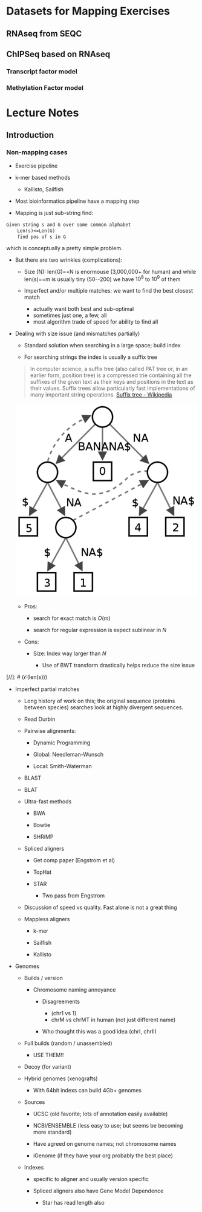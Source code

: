 # Datasets for Mapping Exercises

## RNAseq from SEQC

## ChIPSeq based on RNAseq

### Transcript factor model

### Methylation Factor model

# Lecture Notes

## Introduction

### Non-mapping cases

- Exercise pipeline

- k-mer based methods

	- Kallisto, Sailfish

- Most bioinformatics pipeline have a mapping step

- Mapping is just sub-string find:
```
Given string s and G over some common alphabet
	Len(s)<=Len(G)
	find pos of s in G
```

which is conceptually a pretty simple problem. 

- But there are two wrinkles (complications):

	- Size (N): len(G)==N is enormouse (3,000,000+ for human)
	and while len(s)==m is usually tiny (50--200) we have $10^8$
	to $10^9$ of them
	
	- Imperfect and/or multiple matches: we want to find the best closest match
	
		- actually want both best and sub-optimal
		- sometimes just one, a few, all
		- most algorithm trade of speed for ability to find all
		
- Dealing with size issue (and mismatches partially)

	- Standard solution when searching in a large space; build index
	
	- For searching strings the index is usually a suffix tree
	
	> In computer science, a suffix tree (also called PAT tree or, in an earlier form, 	position tree) is a compressed trie containing all the suffixes of the given text as their 	keys and positions in the text as their values. Suffix trees allow particularly fast 	implementations of many important string operations.
	[Suffix tree - Wikipedia](https://en.wikipedia.org/wiki/Suffix_tree)
	
	![Wiki](images/495px-Suffix_tree_BANANA.svg.png "Suffix Tree (wiki)")
	
	- Pros: 
	
		- search for exact match is $O(m)$

		- search for regular expression is expect sublinear in $N$
		
	- Cons:
	
		- Size: Index way larger than $N$
		
			- Use of BWT transform drastically helps reduce the size issue
		
[//]: # ($\mathcal{O}(\mathrm{len}(s))$)

- Imperfect partial matches

	- Long history of work on this; the original sequence (proteins between species) searches look at highly divergent sequences.
	
	- Read Durbin
	
	- Pairwise alignments:
	
		- Dynamic Programming
	
		- Global: Needleman-Wunsch
		
		- Local: Smith-Waterman
		
	- BLAST
	
	- BLAT
	
	- Ultra-fast methods

		- BWA

		- Bowtie

		- SHRiMP
		
	- Spliced aligners
	
		- Get comp paper (Engstrom et al)
		
		- TopHat
		
		- STAR
		
			- Two pass from Engstrom
		
	- Discussion of speed vs quality. Fast alone is not a great thing
	
	- Mappless aligners
	
		- k-mer
		
		- Sailfish
		
		- Kallisto
		
- Genomes

	- Builds / version
	
		- Chromosome naming annoyance
		
			- Disagreements 
			
				- (chr1 vs 1)
				- chrM vs chrMT in human (not just different name)
				
			- Who thought this was a good idea (chrI, chrII)
			
	- Full builds (random / unassembled)
		
		- USE THEM!!
			
	- Decoy (for variant)
		
	- Hybrid genomes (xenografts)
	
		- With 64bit indexs can build 4Gb+ genomes
		
	- Sources
	
		- UCSC (old favorite; lots of annotation easily available)
		
		- NCBI/ENSEMBLE (less easy to use; but seems be becoming more standard)
		
		- Have agreed on genome names; not chromosome names
	
		- iGenome (if they have your org probably the best place)
		
	- Indexes
		
		- specific to aligner and usually version specific
		
		- Spliced aligners also have Gene Model Dependence
		
			- Star has read length also
			
	